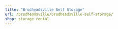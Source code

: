 ```yaml
---
title: "Brodheadsville Self Storage"
url: /brodheadsville/brodheadsville-self-storage/
shop: storage rental
---
```

